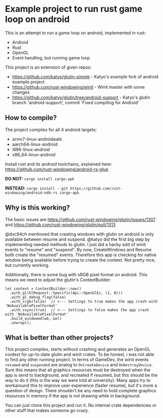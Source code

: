 # Example project to run rust game loop on android
This is an attempt to run a game loop on android, implemented in rust:

* Android
* Rust
* OpenGL
* Event handling, but running game loop

This project is an extension of given repos:
* https://github.com/katyo/glutin-simple - Katyo's example fork of android example project
* https://github.com/rust-windowing/winit - Winit master with some changes
* https://github.com/katyo/glutin/tree/android-support - Katyo's glutin branch 'android-support', commit 'Fixed compiling for Android'

## How to compile?
The project compiles for all 4 android targets:
* armv7-linux-androideabi
* aarch64-linux-android
* i686-linux-android
* x86_64-linux-android

Install rust and its android toolchains, explained here:
https://github.com/rust-windowing/android-rs-glue

__DO NOT:__
`cargo install cargo-apk`

__INSTEAD:__
`cargo install --git https://github.com/rust-windowing/android-ndk-rs cargo-apk`

## Why is this working?
The basic issues are https://github.com/rust-windowing/glutin/issues/1307 and https://github.com/rust-windowing/glutin/pull/1313

@dvc94ch mentioned that creating windows with glutin on android is only available between resume and suspend. @katyo did the first big step by implementing needed methods to glutin. I just did a hacky add of winit events to "resume" and "suspend". By now, CreateWindows and Resume both create the "resumed" events. Therefore this app is checking for native window being available before trying to create the context. Not pretty nice, but currently working.

Additionally, there is some bug with sRGB pixel format on android. This means we need to adjust the glutin's ContextBuilder:
```
let context = ContextBuilder::new()
  .with_gl(GlRequest::Specific(Api::OpenGlEs, (2, 0)))
  .with_gl_debug_flag(false)
  .with_srgb(false)  // <--- Settings to true makes the app crash with 'NoAvailablePixelFormat'
  .with_vsync(true)  // <--- Settings to false makes the app crash with 'NoAvailablePixelFormat'
  .build_windowed(wb, &el)
  .unwrap();
```

## What is better than other projects?
This project compiles, starts without crashing and generates an OpenGL context für up-to-date glutin and winit crates. To be honest, i was not able to find any other running project. In terms of GameDev, the winit events `resumed` and `suspended` are analog to `OnCreateDevice` and `OnDestroyDevice`. 
Sure this means that all graphics resources must be destroyed when the app is send to background, and recreated if resumed, but this should be the way to do it (this is the way we were told at university). 
Many apps try to workaround this to improve user experience (faster resume), but it's more a question of design. There shouldn't be any need to hold complete graphics resources in memory if the app is not drawing while in background.

You can just clone this project and run it. No internal crate dependencies or other stuff that makes someone go crazy.
